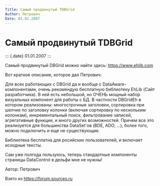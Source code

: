 ```yaml
---
Title: Самый продвинутый TDBGrid
Author: Петрович
Date: 01.01.2007
---
```



Самый продвинутый TDBGrid
=========================

::: {.date}
01.01.2007
:::

Самый продвинутый DBGrid можно найти здесь: <https://www.ehlib.com>

Вот краткое описание, которое дал Петрович:

Для всех работающих с DBGrid да и вообще с DataAware-компонентами, очень
рекомендую бесплатную библиотеку EhLib (Сайт разработчика). В ней есть
небольшой, но ОЧЕНЬ мощный набор визуальных компонент для работы с БД. В
частности DBGridEh в котором реализованы: многострочные заголовки,
сортировка при шелчке по заголовку колонки (включая сортировку по
нескольким колонкам), инкрементальный поиск, фильтрование записей,
агрегативные функции, и много других возможностей. Причем все это
реализуется для большинства DataSet\'ов (BDE, ADO, \...), более того,
можно подключить и еще не существующие.

Библиотека бесплатна для росийских пользователей, и включает исходные
тексты.

Сам уже полгода пользуюсь, теперь стандартные компоненты страницы
DataControl в дельфи мне не нужны! 

Автор: Петрович

Взято из <https://forum.sources.ru>
